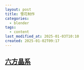 ```yaml
---
layout: post
title: 雪花制作
categories:
  - blender
tags:
  - content
last_modified_at: 2025-01-03T10:10
created: 2025-01-02T09:17
---
```


## [六方晶系](https://en.wikipedia.org/wiki/Hexagonal_crystal_family)
